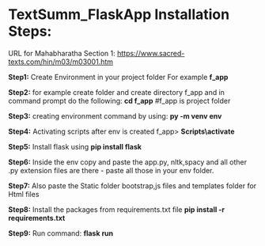# TextSumm_FlaskApp Installation Steps:
URL for Mahabharatha Section 1: https://www.sacred-texts.com/hin/m03/m03001.htm

**Step1:** Create Environment in your project folder For example **f_app**

**Step2:** for example create folder and create directory f_app and in command prompt do the following:  **cd f_app**  #f_app is project folder

**Step3:** creating environment command by using:   **py -m venv env**

**Step4:** Activating scripts after env is created   f_app> **Scripts\activate**

**Step5:** Install flask using **pip install flask**

**Step6:** Inside the env copy and paste the app.py, nltk,spacy and all other .py extension files are there - paste all those in your env folder.

**Step7:** Also paste the Static folder bootstrap,js files and templates folder for Html files 

**Step8:** Install the packages from requirements.txt file   **pip install -r requirements.txt**

**Step9:** Run command:  **flask run**
